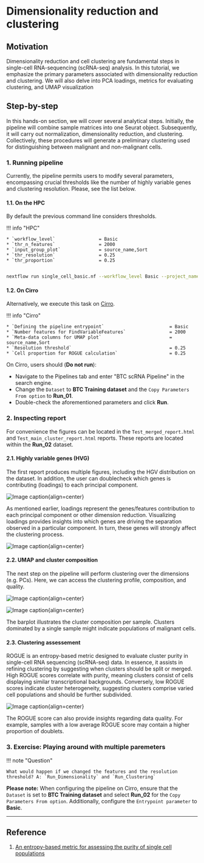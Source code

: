 # Dimensionality reduction and clustering

## Motivation

Dimensionality reduction and cell clustering are fundamental steps in single-cell RNA-sequencing (scRNA-seq) analysis. In this tutorial, we emphasize the primary parameters associated with dimensionality reduction and clustering. We will also delve into PCA loadings, metrics for evaluating clustering, and UMAP visualization

## Step-by-step

In this hands-on section, we will cover several analytical steps. Initially, the pipeline will combine sample matrices into one Seurat object. Subsequently, it will carry out normalization, dimensionality reduction, and clustering. Collectively, these procedures will generate a preliminary clustering used for distinguishing between malignant and non-malignant cells.

### 1. Running pipeline

Currently, the pipeline permits users to modify several parameters, encompassing crucial thresholds like the number of highly variable genes and clustering resolution. Please, see the list below. 

#### 1.1. On the HPC

By default the previous command line considers thresholds.

!!! info "HPC"

    * `workflow_level`                = Basic
    * `thr_n_features`                = 2000
    * `input_group_plot`              = source_name,Sort
    * `thr_resolution`                = 0.25
    * `thr_proportion`                = 0.25

```{.bash .copy}

nextflow run single_cell_basic.nf --workflow_level Basic --project_name Training --sample_csv sample_table.csv --meta_data meta_data.csv --cancer_type Ovarian -resume -profile seadragon

```

#### 1.2. On Cirro

Alternatively, we execute this task on [Cirro](https://cirro.bio).

!!! info "Cirro"

    * `Defining the pipeline entrypoint`                        = Basic
    * `Number features for FindVariableFeatures`                = 2000
    * `Meta-data columns for UMAP plot`                         = source_name,Sort
    * `Resolution threshold`                                    = 0.25
    * `Cell proportion for ROGUE calculation`                   = 0.25

On Cirro, users should (**Do not run**):

* Navigate to the Pipelines tab and enter "BTC scRNA Pipeline" in the search engine.
* Change the `Dataset` to **BTC Training dataset** and the `Copy Parameters From option` to **Run_01**.
* Double-check the aforementioned parameters and click **Run**.

### 2. Inspecting report

For convenience the figures can be located in the `Test_merged_report.html` and `Test_main_cluster_report.html` reports. These reports are located within the **Run_02** dataset.

#### 2.1. Highly variable genes (HVG)

The first report produces multiple figures, including the HGV distribution on the dataset. In addition, the user can doublecheck which genes is contributing (loadings) to each principal component.

![Image caption](figures/pca-highly-variable-features.png){align=center}

As mentioned earlier, loadings represent the genes/features contribution to each principal component or other dimension reduction. Visualizing loadings provides insights into which genes are driving the separation observed in a particular component. In turn, these genes will strongly affect the clustering process.

![Image caption](figures/pca-loadings.png){align=center}

#### 2.2. UMAP and cluster composition

The next step on the pipeline will perform clustering over the dimensions (e.g. PCs). Here,  we can access the clustering profile, composition, and quality.

![Image caption](figures/umap-clustering.png){align=center}

![Image caption](figures/barplot-cluster-composition.png){align=center}

The barplot illustrates the cluster composition per sample. Clusters dominated by a single sample might indicate populations of malignant cells.

#### 2.3. Clustering assessement

ROGUE is an entropy-based metric designed to evaluate cluster purity in single-cell RNA sequencing (scRNA-seq) data. In essence, it assists in refining clustering by suggesting when clusters should be split or merged. High ROGUE scores correlate with purity, meaning clusters consist of cells displaying similar transcriptional backgrounds. Conversely, low ROGUE scores indicate cluster heterogeneity, suggesting clusters comprise varied cell populations and should be further subdivided.

![Image caption](figures/boxplot-rogue.png){align=center}

The ROGUE score can also provide insights regarding data quality. For example, samples with a low average ROGUE score may contain a higher proportion of doublets.

### 3. Exercise: Playing around with multiple paremeters

!!! note "Question"

    What would happen if we changed the features and the resolution threshold? A: `Run_Dimensionality` and `Run_Clustering`

**Please note:** When configuring the pipeline on Cirro, ensure that the `Dataset` is set to **BTC Training dataset** and select **Run_02** for the `Copy Parameters From option`. Additionally, configure the `Entrypoint parameter` to **Basic**.

---

## Reference

1. [An entropy-based metric for assessing the purity of single cell populations](https://www.nature.com/articles/s41467-020-16904-3)

